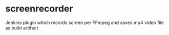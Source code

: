 # screenrecorder
Jenkins plugin which records screen per FFmpeg and saves mp4 video file as build artifact
